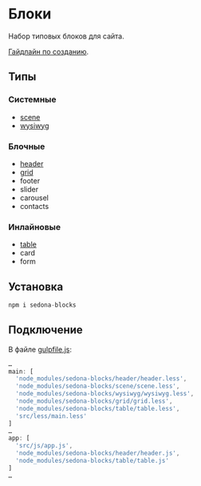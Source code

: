 # Блоки

Набор типовых блоков для сайта.

[Гайдлайн по созданию](https://github.com/constlab/sedona-blocks/blob/master/guidelines.md).

## Типы

### Системные

* [scene](https://github.com/constlab/sedona-blocks/tree/master/scene)
* [wysiwyg](https://github.com/constlab/sedona-blocks/tree/master/wysiwyg)

### Блочные

* [header](https://github.com/constlab/sedona-blocks/tree/master/header)
* [grid](https://github.com/constlab/sedona-blocks/tree/master/grid)
* footer
* slider
* carousel
* contacts

### Инлайновые

* [table](https://github.com/constlab/sedona-blocks/tree/master/table)
* card
* form

## Установка

```js
npm i sedona-blocks
```

## Подключение

В файле [gulpfile.js](https://github.com/constlab/sedona-basis/blob/master/gulpfile.js):

```js
…
main: [
  'node_modules/sedona-blocks/header/header.less',
  'node_modules/sedona-blocks/scene/scene.less',
  'node_modules/sedona-blocks/wysiwyg/wysiwyg.less',
  'node_modules/sedona-blocks/grid/grid.less',
  'node_modules/sedona-blocks/table/table.less',
  'src/less/main.less'
]
…
app: [
  'src/js/app.js',
  'node_modules/sedona-blocks/header/header.js',
  'node_modules/sedona-blocks/table/table.js'
]
…
```
